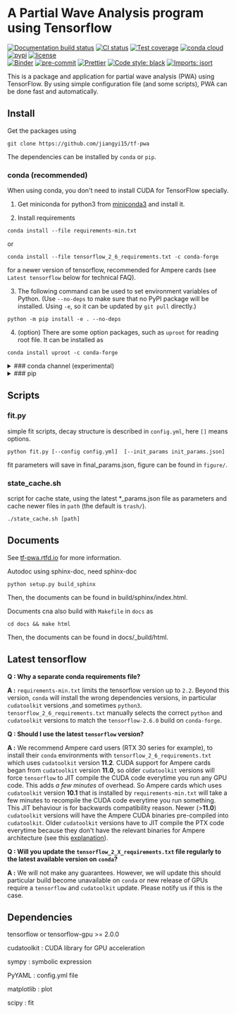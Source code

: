 # A Partial Wave Analysis program using Tensorflow

[![Documentation build status](https://readthedocs.org/projects/tf-pwa/badge/?version=latest)](https://tf-pwa.readthedocs.io)
[![CI status](https://github.com/jiangyi15/tf-pwa/workflows/CI/badge.svg)](https://github.com/jiangyi15/tf-pwa/actions?query=branch%3Adev+workflow%3ACI)
[![Test coverage](https://codecov.io/gh/jiangyi15/tf-pwa/branch/dev/graph/badge.svg)](https://codecov.io/gh/jiangyi15/tf-pwa)
[![conda cloud](https://anaconda.org/jiangyi15/tf-pwa/badges/version.svg)](https://anaconda.org/jiangyi15/tf-pwa)
[![pypi](https://img.shields.io/pypi/v/TFPWA)](https://pypi.org/project/TFPWA/)
[![license](https://anaconda.org/jiangyi15/tf-pwa/badges/license.svg)](https://choosealicense.com/licenses/mit/)
<br>
[![Binder](https://mybinder.org/badge_logo.svg)](https://mybinder.org/v2/gh/jiangyi15/tf-pwa/HEAD)
[![pre-commit](https://img.shields.io/badge/pre--commit-enabled-brightgreen)](https://github.com/pre-commit/pre-commit)
[![Prettier](https://camo.githubusercontent.com/687a8ae8d15f9409617d2cc5a30292a884f6813a/68747470733a2f2f696d672e736869656c64732e696f2f62616467652f636f64655f7374796c652d70726574746965722d6666363962342e7376673f7374796c653d666c61742d737175617265)](https://prettier.io/)
[![Code style: black](https://img.shields.io/badge/code%20style-black-000000.svg)](https://github.com/psf/black)
[![Imports: isort](https://img.shields.io/badge/%20imports-isort-%231674b1?style=flat&labelColor=ef8336)](https://pycqa.github.io/isort/)

This is a package and application for partial wave analysis (PWA) using
TensorFlow. By using simple configuration file (and some scripts), PWA can be
done fast and automatically.

## Install

Get the packages using

```
git clone https://github.com/jiangyi15/tf-pwa
```

The dependencies can be installed by `conda` or `pip`.

### conda (recommended)

When using conda, you don't need to install CUDA for TensorFlow specially.

1. Get miniconda for python3 from
   [miniconda3](https://docs.conda.io/en/latest/miniconda.html) and install it.

2. Install requirements
```
conda install --file requirements-min.txt
```
or
```
conda install --file tensorflow_2_6_requirements.txt -c conda-forge
```
for a newer version of tensorflow, recommended for Ampere cards (see `Latest tensorflow` below for technical FAQ).

3. The following command can be used to set environment variables of Python.
   (Use `--no-deps` to make sure that no PyPI package will be installed. Using
   `-e`, so it can be updated by `git pull` directly.)

```
python -m pip install -e . --no-deps
```

4. (option) There are some option packages, such as `uproot` for reading root
   file. It can be installed as

```
conda install uproot -c conda-forge
```

<details><summary>
### conda channel (experimental)
</summary><p>

A pre-built conda package (Linux only) is also provided, just run following
command to install it.

```
conda config --add channels jiangyi15
conda install tf-pwa
```

</p></details>

<details><summary>
###  pip 
</summary><p>
When using `pip`, you will need to install CUDA to use GPU. Just run the
following command :

```bash
python3 -m pip install -e .
```

To contribute to the project, please also install additional developer tools
with:

```bash
python3 -m pip install -e .[dev]
```

</p></details>

## Scripts

### fit.py

simple fit scripts, decay structure is described in `config.yml`, here `[]`
means options.

```
python fit.py [--config config.yml]  [--init_params init_params.json]
```

fit parameters will save in final_params.json, figure can be found in
`figure/`.

### state_cache.sh

script for cache state, using the latest \*\_params.json file as parameters and
cache newer files in `path` (the default is `trash/`).

```
./state_cache.sh [path]
```

## Documents

See [tf-pwa.rtfd.io](http://tf-pwa.readthedocs.io) for more information.

Autodoc using sphinx-doc, need sphinx-doc

```
python setup.py build_sphinx
```

Then, the documents can be found in build/sphinx/index.html.

Documents cna also build with `Makefile` in `docs` as

```
cd docs && make html
```

Then, the documents can be found in docs/\_build/html.

## Latest tensorflow

**Q : Why a separate conda requirements file?**

**A :** `requirements-min.txt` limits the tensorflow version up to `2.2`. Beyond this version, `conda` will install the wrong dependencies versions, in particular `cudatoolkit` versions ,and sometimes `python3`. `tensorflow_2_6_requirements.txt` manually selects the correct `python` and `cudatoolkit` versions to match the `tensorflow-2.6.0` build on `conda-forge`.


**Q : Should I use the latest `tensorflow` version?**

**A :** We recommend Ampere card users (RTX 30 series for example), to install their `conda` environments with `tensorflow_2_6_requirements.txt` which uses `cudatoolkit` version **11.2**. CUDA support for Ampere cards began from `cudatoolkit` version **11.0**, so older `cudatoolkit` versions will force `tensorflow` to JIT compile the CUDA code everytime you run any GPU code. This adds *a few minutes* of overhead. So Ampere cards which uses `cudatoolkit` version **10.1** that is installed by `requirements-min.txt` will take a few minutes to recompile the CUDA code everytime you run something. This JIT behaviour is for backwards compatibility reason. Newer (>**11.0**) `cudatoolkit` versions will have the Ampere CUDA binaries pre-compiled into `cudatoolkit`. Older `cudatoolkit` versions have to JIT compile the PTX code everytime because they don't have the relevant binaries for Ampere architecture (see this [explanation](https://developer.nvidia.com/blog/cuda-pro-tip-understand-fat-binaries-jit-caching/)).

**Q : Will you update the `tensorflow_2_X_requirements.txt` file regularly to the latest available version on `conda`?**

**A :** We will not make any guarantees. However, we will update this should particular build become unavailable on `conda` or new release of GPUs require a `tensorflow` and `cudatoolkit` update. Please notify us if this is the case.


## Dependencies

tensorflow or tensorflow-gpu >= 2.0.0

cudatoolkit : CUDA library for GPU acceleration

sympy : symbolic expression

PyYAML : config.yml file

matplotlib : plot

scipy : fit
